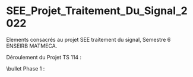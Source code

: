# SEE_Projet_Traitement_Du_Signal_2022

Elements consacrés au projet SEE traitement du signal, Semestre 6 ENSEIRB MATMECA.


Déroulement du Projet TS 114 : 

\bullet Phase 1 : 
